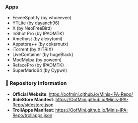 ### Apps
- EeveeSpotify (by whoeevee)
- YTLite (by dayanch96)
- X (by NeoFreeBird)
- InShot Pro (by IPAOMTK)
- Amethyst (by alexytomi)
- Appstore++ (by cokernutx)
- iTorrent (by XITRIX)
- LiveContainer (by hugeBlack)
- ModMyIpa (by powenn)
- RefacePro (by IPAOMTK)
- SuperMario64 (by Cypwn)

### 🔗 Repository Information
- **Official Website**: https://oofmini.github.io/Minis-IPA-Repo/
- **SideStore Manifest**: https://OofMini.github.io/Minis-IPA-Repo/sidestore.json
- **TrollApps Manifest**: https://OofMini.github.io/Minis-IPA-Repo/trollapps.json